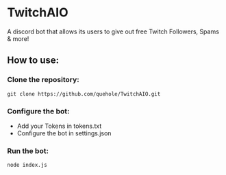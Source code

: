 # TwitchAIO
A discord bot that allows its users to give out free Twitch Followers, Spams & more!

## How to use:

### Clone the repository:
```
git clone https://github.com/quehole/TwitchAIO.git
```

### Configure the bot:
- Add your Tokens in tokens.txt
- Configure the bot in settings.json

### Run the bot:
```
node index.js
```
